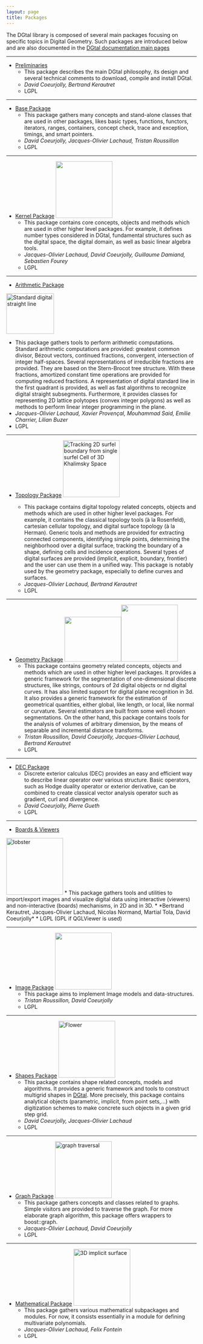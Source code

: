 ```yaml
---
layout: page
title: Packages
---
```




<div>
  The DGtal library is composed of several main packages focusing on specific topics in Digital Geometry. Such packages are introduced below and are also documented in the <a href="http://dgtal.org/doc/stable">DGtal documentation main pages</a>
</div>

<div>
</div>

* * *

*   [Preliminaries][1]
    *   This package describes the main DGtal philosophy, its design and several technical comments to download, compile and install DGtal.
    *   *David Coeurjolly, Bertrand Kerautret*
    *   LGPL

* * *

*   [Base Package][2]
    *   This package gathers many concepts and stand-alone classes that are used in other packages, likes basic types, functions, functors, iterators, ranges, containers, concept check, trace and exception, timings, and smart pointers.
    *   *David Coeurjolly, Jacques-Olivier Lachaud, Tristan Roussillon*
    *   LGPL

* * *

*   [Kernel Package][3] <img class="wp-image-201 size-thumbnail" title="3D Domain visualization with some elements" src="http://dgtal.org/wp/wp-content/uploads/2010/10/Capture-d’écran-2011-03-19-à-01.45.24-150x150.png" alt="" width="150" height="150" />
    *   This package contains core concepts, objects and methods which are used in other higher level packages. For example, it defines number types considered in DGtal, fundamental structures such as the digital space, the digital domain, as well as basic linear algebra tools.
    *   *Jacques-Olivier Lachaud, David Coeurjolly, Guillaume Damiand, Sebastien Fourey*
    *   LGPL

* * *

*   [Arithmetic Package][5]
<img class="   wp-image-556" title="dsl-standard-s" src="http://dgtal.org/wp/wp-content/uploads/2010/10/dsl-standard-s-300x255.png" alt="Standard digital straight line" width="126" height="107" />

   *   This package gathers tools to perform arithmetic computations.
    Standard arithmetic computations are provided: greatest common divisor, Bézout vectors, continued fractions, convergent, intersection of integer half-spaces. Several representations of irreducible fractions are provided. They are based on the Stern-Brocot tree structure. With these fractions, amortized constant time operations are provided for computing reduced fractions. A representation of digital standard line in the first quadrant is provided, as well as fast algorithms to recognize digital straight subsegments. Furthermore, it provides classes for representing 2D lattice polytopes (convex integer polygons) as well as methods to perform linear integer programming in the plane.
   *   *Jacques-Olivier Lachaud, Xavier Provençal, Mouhammad Said, Emilie Charrier, Lilian Buzer*
   *   LGPL

* * *

*   [Topology Package][7] <img class="wp-image-249 size-thumbnail" title="Tracking 2D surfel boundary from single surfel Cell of 3D Khalimsky Space" src="http://dgtal.org/wp/wp-content/uploads/2010/10/surfelTracking-150x150.png" alt="Tracking 2D surfel boundary from single surfel Cell of 3D Khalimsky Space" width="150" height="150" />

    *   This package contains digital topology related concepts, objects and methods which are used in other higher level packages. For example, it contains the classical topology tools (à la Rosenfeld), cartesian cellular topology, and digital surface topology (à la Herman). Generic tools and methods are provided for extracting connected components, identifying simple points, determining the neighborhood over a digital surface, tracking the boundary of a shape, defining cells and incidence operations. Several types of digital surfaces are provided (implicit, explicit, boundary, frontier) and the user can use them in a unified way. This package is notably used by the geometry package, especially to define curves and surfaces.
    *   *Jacques-Olivier Lachaud, Bertrand Kerautret*
    *   LGPL

* * *

*   [Geometry Package][9]     <img class="wp-image-117 size-thumbnail" title="exampleDSS-3" src="http://dgtal.org/wp/wp-content/uploads/2010/10/exampleDSS-3-150x118.png" alt="" width="150" height="118" /><img class="wp-image-259 size-thumbnail" title="Distance Transformation using the Euclidean distance " src="http://dgtal.org/wp/wp-content/uploads/2010/10/AlCaponeDistanceMap-150x150.png" alt="" width="150" height="150" />
    *   This package contains geometry related concepts, objects and methods which are used in other higher level packages. It provides a generic framework for the segmentation of one-dimensional discrete structures, like strings, contours of 2d digital objects or nd digital curves. It has also limited support for digital plane recognition in 3d. It also provides a generic framework for the estimation of geometrical quantities, either global, like length, or local, like normal or curvature. Several estimators are built from some well chosen segmentations. On the other hand, this package contains tools for the analysis of volumes of arbitrary dimension, by the means of separable and incremental distance transforms.
    *   *Tristan Roussillon, David Coeurjolly, Jacques-Olivier Lachaud, Bertrand Kerautret*
    *   LGPL


* * *

*   [DEC Package][12]
    *   Discrete exterior calculus (DEC) provides an easy and efficient way to describe linear operator over various structure. Basic operators, such as Hodge duality operator or exterior derivative, can be combined to create classical vector analysis operator such as gradient, curl and divergence.
    *   *David Coeurjolly, Pierre Gueth*
    *   LGPL

* * *

*   [Boards & Viewers][13]
<img class="wp-image-558 size-thumbnail" title="visuVol3D" src="http://dgtal.org/wp/wp-content/uploads/2012/10/visuVol3D1-150x150.png" alt="lobster" width="150" height="150" />
    *   This package gathers tools and utilities to import/export images and visualize digital  data using interactive (viewers) and non-interactive (boards) mechanisms, in 2D and in 3D.
    *   *Bertrand Kerautret, Jacques-Olivier Lachaud, Nicolas Normand, Martial Tola, David Coeurjolly*
    *   LGPL (GPL if QGLViewer is used)

* * *

*   [Image Package][15] <img class="wp-image-97 size-thumbnail" title="Visualisation of some iso contours" src="http://dgtal.org/wp/wp-content/uploads/2010/10/contourS1-150x150.gif" alt="" width="150" height="150" />
    *   This package aims to implement Image models and data-structures.
    *   *Tristan Roussillon, David Coeurjolly*
    *   LGPL

* * *

*   [Shapes Package][17] <img class="wp-image-560 size-thumbnail" title="accflower01" src="http://dgtal.org/wp/wp-content/uploads/2012/10/accflower01-150x150.png" alt="Flower" width="150" height="150" />
    *   This package contains shape related concepts, models and algorithms. It provides a  generic framework and tools to construct multigrid shapes in [DGtal][19]. More precisely, this package contains analytical objects (parametric, implicit, from point sets,...) with digitization schemes to make concrete such objects in a given grid step grid.
    *   *David Coeurjolly, Jacques-Olivier Lachaud*
    *   LGPL

* * *

*   [Graph Package][20] <img class="wp-image-562 size-thumbnail" title="graphTraversal-bfs" src="http://dgtal.org/wp/wp-content/uploads/2012/10/graphTraversal-bfs-150x150.png" alt="graph traversal" width="150" height="150" />
    *   This package gathers concepts and classes related to graphs. Simple visitors are provided to traverse the graph. For more elaborate graph algorithm, this package offers wrappers to boost::graph.
    *   *Jacques-Olivier Lachaud, David Coeurjolly*
    *   LGPL

* * *

*   [Mathematical Package][22] <img class="wp-image-565 size-thumbnail" title="nice-mpolynomial" src="http://dgtal.org/wp/wp-content/uploads/2012/10/nice-mpolynomial-150x150.png" alt="3D implicit surface" width="150" height="150" />
    *   This package gathers various mathematical subpackages and modules. For now, it  consists essentially in a module for defining multivariate polynomials.
    *   *Jacques-Olivier Lachaud, Felix Fontein*
    *   LGPL

 [1]: http://dgtal.org/doc/stable/packageIntroduction.html
 [2]: http://dgtal.org/doc/stable/packageBase.html
 [3]: http://dgtal.org/doc/stable/packageKernel.html
 [4]: http://dgtal.org/wp/wp-content/uploads/2010/10/Capture-d’écran-2011-03-19-à-01.45.24-1024x775.png
 [5]: http://dgtal.org/doc/stable/packageArithmetic.html "Arithmetic Package"
 [6]: http://dgtal.org/wp/wp-content/uploads/2012/10/dsl-standard-s.png
 [7]: http://dgtal.org/doc/stable/packageTopology.html
 [8]: http://dgtal.org/wp/wp-content/uploads/2010/10/surfelTracking.png
 [9]: http://dgtal.org/doc/stable/packageGeometry.html
 [10]: http://dgtal.org/wp/wp-content/uploads/2010/10/exampleDSS-3.png
 [11]: http://dgtal.org/wp/wp-content/uploads/2010/10/AlCaponeDistanceMap.png
 [12]: http://dgtal.org/doc/stable/packageDEC.html
 [13]: http://dgtal.org/doc/stable/packageIO.html
 [14]: http://dgtal.org/wp/wp-content/uploads/2012/10/visuVol3D1.png
 [15]: http://dgtal.org/doc/stable/packageImage.html "Image Package"
 [16]: http://dgtal.org/wp/wp-content/uploads/2010/10/contourS1.gif
 [17]: http://dgtal.org/doc/stable/packageShapes.html "Shapes Package"
 [18]: http://dgtal.org/wp/wp-content/uploads/2012/10/accflower01.png
 [19]: http://dgtal.org/doc/stable/namespaces.html "DGtal is the top-level namespace which contains all DGtal functions and types."
 [20]: http://dgtal.org/doc/stable/packageGraph.html "Graph Package"
 [21]: http://dgtal.org/wp/wp-content/uploads/2012/10/graphTraversal-bfs.png
 [22]: http://dgtal.org/doc/stable/packageMath.html "Mathematical Package"
 [23]: http://dgtal.org/wp/wp-content/uploads/2012/10/
